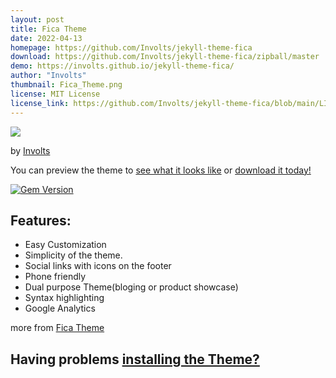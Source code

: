 ```yaml
---
layout: post
title: Fica Theme
date: 2022-04-13
homepage: https://github.com/Involts/jekyll-theme-fica
download: https://github.com/Involts/jekyll-theme-fica/zipball/master
demo: https://involts.github.io/jekyll-theme-fica/
author: "Involts"
thumbnail: Fica_Theme.png
license: MIT License
license_link: https://github.com/Involts/jekyll-theme-fica/blob/main/LICENSE.txt
---
```


<img src="https://user-images.githubusercontent.com/100028421/160099110-7571a93c-a1a1-4f45-b969-d7f4dccc3b4c.png"/>

by [Involts](https://github.com/Involts)

You can preview the theme to [see what it looks like](https://involts.github.io/jekyll-theme-fica/) or
[download it today!](https://github.com/Involts/jekyll-theme-fica/zipball/master)

[![Gem Version](https://badge.fury.io/rb/jekyll-theme-fica.svg)](https://badge.fury.io/rb/jekyll-theme-fica)



## Features:
- Easy Customization
- Simplicity of the theme.
- Social links with icons on the footer
- Phone friendly
- Dual purpose Theme(bloging or product showcase)
- Syntax highlighting
- Google Analytics

 more from [Fica Theme](https://involts.github.io/jekyll-theme-fica/Posts/Demo/)

## Having problems [installing the Theme?](https://involts.github.io/jekyll-theme-fica/Posts/Getting-Started/) 

